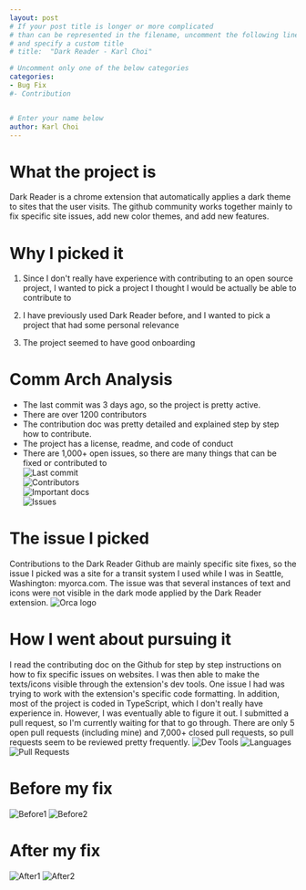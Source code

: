 ```yaml
---
layout: post
# If your post title is longer or more complicated
# than can be represented in the filename, uncomment the following line
# and specify a custom title
# title:  "Dark Reader - Karl Choi"

# Uncomment only one of the below categories
categories: 
- Bug Fix
#- Contribution


# Enter your name below
author: Karl Choi
---
```


# What the project is

Dark Reader is a chrome extension that automatically applies a dark theme to sites that the user visits.
The github community works together mainly to fix specific site issues, add new color themes, and add new features.

# Why I picked it

1. Since I don't really have experience with contributing to an open source project, I wanted to pick a project I thought I would be actually be able to contribute to

2. I have previously used Dark Reader before, and I wanted to pick a project that had some personal relevance

3. The project seemed to have good onboarding

# Comm Arch Analysis

- The last commit was 3 days ago, so the project is pretty active.
- There are over 1200 contributors
- The contribution doc was pretty detailed and explained step by step how to contribute.
- The project has a license, readme, and code of conduct
- There are 1,000+ open issues, so there are many things that can be fixed or contributed to  
![Last commit](https://imgur.com/a/jRW2b58)  
![Contributors](https://cdn.discordapp.com/attachments/593856325641830489/1226861977620582450/image.png?ex=66264f41&is=6613da41&hm=df4493e986d2f4eed960e928ce7fd0401106df138f986232294fa4d3a8b75b82&)  
![Important docs](https://cdn.discordapp.com/attachments/593856325641830489/1226854241537359962/image.png?ex=6626480d&is=6613d30d&hm=df2e5a3c00a4971078e754586ad7452677cb07a125b2dade5d26fdd12997f0cb&)  
![Issues](https://cdn.discordapp.com/attachments/593856325641830489/1226861411767029760/image.png?ex=66264eba&is=6613d9ba&hm=e82fe185558faa8cb56ca6b1993feef3b1d4f8aa0f7c2ab551dbd412d03c536b&)

# The issue I picked

Contributions to the Dark Reader Github are mainly specific site fixes, so the issue I picked was a site for a transit system I used while I was in Seattle, Washington: myorca.com. The issue was that several instances of text and icons were not visible in the dark mode applied by the Dark Reader extension.
![Orca logo](https://cdn.discordapp.com/attachments/593856325641830489/1226857674583572500/image.png?ex=66264b3f&is=6613d63f&hm=e761a5e1fa1ca223aa8ed04c3879f7cd86d892e31d962e5766698b7f85132ba5&)

# How I went about pursuing it

I read the contributing doc on the Github for step by step instructions on how to fix specific issues on websites. I was then able to make the texts/icons visible through the extension's dev tools. One issue I had was trying to work with the extension's specific code formatting. In addition, most of the project is coded in TypeScript, which I don't really have experience in. However, I was eventually able to figure it out. I submitted a pull request, so I'm currently waiting for that to go through. There are only 5 open pull requests (including mine) and 7,000+ closed pull requests, so pull requests seem to be reviewed pretty frequently.
![Dev Tools](https://cdn.discordapp.com/attachments/593856325641830489/1226861599743148052/image.png?ex=66264ee7&is=6613d9e7&hm=c74825d1939074004ecc962ef24016912cc5ba958bad133069827a3fa8a6a74e&)
![Languages](https://cdn.discordapp.com/attachments/593856325641830489/1226861836498898964/image.png?ex=66264f1f&is=6613da1f&hm=cc20507f2e82323edbb22a507e3de9b2f79ec6c6a5ea6577fbbff0b5a5d9435e&)
![Pull Requests](https://cdn.discordapp.com/attachments/593856325641830489/1226862174408802305/image.png?ex=66264f70&is=6613da70&hm=ddfb186c3cf7bcff15157a00141ad96f50713dca41ff697ac538839687331ad9&)

# Before my fix
![Before1](https://images-ext-1.discordapp.net/external/t85oJlXFFEgCYKneQUw1g8LiIOjdGPGDvImLXt0638Y/https/github.com/darkreader/darkreader/assets/157659446/df2f34fa-3791-4add-88ab-9610fe948cd6?format=webp&width=1439&height=532)
![Before2](https://images-ext-1.discordapp.net/external/g91xc5hAHI85vduayH-maSjVPsp8b_WRiAN1VnyQtms/https/github.com/darkreader/darkreader/assets/157659446/5957a5db-2303-418b-967e-aae71600cd47?format=webp&width=1196&height=701)

# After my fix
![After1](https://images-ext-1.discordapp.net/external/VWgnhGYCxt76yYy1SB1F4M-JD1zPOk5SejePO3Yx-3I/https/github.com/darkreader/darkreader/assets/157659446/e19fcda7-8d2a-403f-82ce-b6ff12f3eb7f?format=webp&width=1439&height=539)
![After2](https://images-ext-1.discordapp.net/external/hCfF0kHbNXKteBJBSfmAepzHH-umt5AoD8pGI-dOo60/https/github.com/darkreader/darkreader/assets/157659446/5bf87c2f-679a-420f-a4cb-8ee5c5864cdc?format=webp&width=1215&height=701)